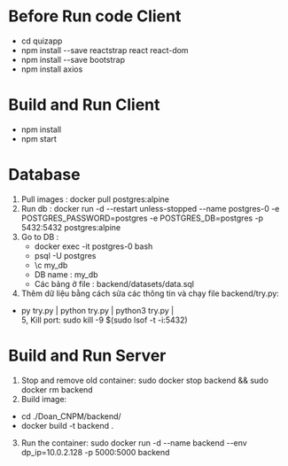 # Before Run code Client 
-   cd quizapp
-   npm install --save reactstrap react react-dom
-   npm install --save bootstrap
-   npm install axios
# Build and Run Client
-   npm install
-   npm start
# Database
1. Pull images :  docker pull postgres:alpine
2. Run db :  docker run -d --restart unless-stopped --name postgres-0 -e POSTGRES_PASSWORD=postgres -e POSTGRES_DB=postgres -p 5432:5432 postgres:alpine
3. Go to DB :
    - docker exec -it postgres-0 bash
    - psql -U postgres
    - \c my_db
    - DB name : my_db
    - Các bảng ở file : backend/datasets/data.sql
4. Thêm dữ liệu bằng cách sửa các thông tin và chạy file backend/try.py: 
-   py try.py      |       python try.py      |       python3 try.py     |      
5, Kill port: sudo kill -9 $(sudo lsof -t -i:5432) 
# Build and Run Server
1. Stop and remove old container: sudo docker stop backend && sudo docker rm backend
2. Build image:
-   cd ./Doan_CNPM/backend/
-   docker build -t backend .
3. Run the container: sudo docker run -d --name backend --env dp_ip=10.0.2.128 -p 5000:5000 backend
